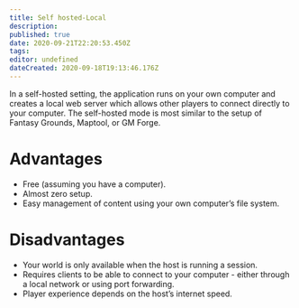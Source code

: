 ```yaml
---
title: Self hosted-Local
description:
published: true
date: 2020-09-21T22:20:53.450Z
tags:
editor: undefined
dateCreated: 2020-09-18T19:13:46.176Z
---
```


In a self-hosted setting, the application runs on your own computer and creates a local web server which allows other players to connect directly to your computer. The self-hosted mode is most similar to the setup of Fantasy Grounds, Maptool, or GM Forge.

# Advantages
- Free (assuming you have a computer).
- Almost zero setup.
- Easy management of content using your own computer’s file system.

# Disadvantages
- Your world is only available when the host is running a session.
- Requires clients to be able to connect to your computer - either through a local network or using port forwarding.
- Player experience depends on the host’s internet speed.